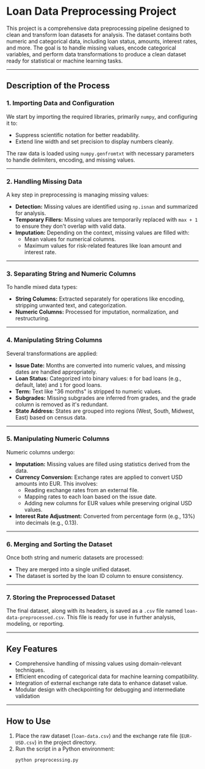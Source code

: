 # Loan Data Preprocessing Project

This project is a comprehensive data preprocessing pipeline designed to clean and transform loan datasets for analysis. The dataset contains both numeric and categorical data, including loan status, amounts, interest rates, and more. The goal is to handle missing values, encode categorical variables, and perform data transformations to produce a clean dataset ready for statistical or machine learning tasks.

---

## Description of the Process

### 1. Importing Data and Configuration
We start by importing the required libraries, primarily `numpy`, and configuring it to:
- Suppress scientific notation for better readability.
- Extend line width and set precision to display numbers cleanly.

The raw data is loaded using `numpy.genfromtxt` with necessary parameters to handle delimiters, encoding, and missing values.

---

### 2. Handling Missing Data
A key step in preprocessing is managing missing values:
- **Detection:** Missing values are identified using `np.isnan` and summarized for analysis.
- **Temporary Fillers:** Missing values are temporarily replaced with `max + 1` to ensure they don't overlap with valid data.
- **Imputation:** Depending on the context, missing values are filled with:
  - Mean values for numerical columns.
  - Maximum values for risk-related features like loan amount and interest rate.

---

### 3. Separating String and Numeric Columns
To handle mixed data types:
- **String Columns:** Extracted separately for operations like encoding, stripping unwanted text, and categorization.
- **Numeric Columns:** Processed for imputation, normalization, and restructuring.

---

### 4. Manipulating String Columns
Several transformations are applied:
- **Issue Date:** Months are converted into numeric values, and missing dates are handled appropriately.
- **Loan Status:** Categorized into binary values: `0` for bad loans (e.g., default, late) and `1` for good loans.
- **Term:** Text like "36 months" is stripped to numeric values.
- **Subgrades:** Missing subgrades are inferred from grades, and the grade column is removed as it's redundant.
- **State Address:** States are grouped into regions (West, South, Midwest, East) based on census data.

---

### 5. Manipulating Numeric Columns
Numeric columns undergo:
- **Imputation:** Missing values are filled using statistics derived from the data.
- **Currency Conversion:** Exchange rates are applied to convert USD amounts into EUR. This involves:
  - Reading exchange rates from an external file.
  - Mapping rates to each loan based on the issue date.
  - Adding new columns for EUR values while preserving original USD values.
- **Interest Rate Adjustment:** Converted from percentage form (e.g., 13%) into decimals (e.g., 0.13).

---

### 6. Merging and Sorting the Dataset
Once both string and numeric datasets are processed:
- They are merged into a single unified dataset.
- The dataset is sorted by the loan ID column to ensure consistency.

---

### 7. Storing the Preprocessed Dataset
The final dataset, along with its headers, is saved as a `.csv` file named `loan-data-preprocessed.csv`. This file is ready for use in further analysis, modeling, or reporting.

---

## Key Features
- Comprehensive handling of missing values using domain-relevant techniques.
- Efficient encoding of categorical data for machine learning compatibility.
- Integration of external exchange rate data to enhance dataset value.
- Modular design with checkpointing for debugging and intermediate validation

---

## How to Use
1. Place the raw dataset (`loan-data.csv`) and the exchange rate file (`EUR-USD.csv`) in the project directory.
2. Run the script in a Python environment:
   ```bash
   python preprocessing.py
